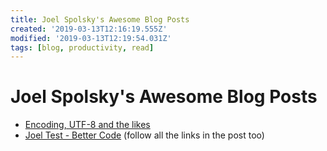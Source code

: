 ```yaml
---
title: Joel Spolsky's Awesome Blog Posts
created: '2019-03-13T12:16:19.555Z'
modified: '2019-03-13T12:19:54.031Z'
tags: [blog, productivity, read]
---
```


# Joel Spolsky's Awesome Blog Posts

- [Encoding, UTF-8 and the likes](https://www.joelonsoftware.com/2003/10/08/the-absolute-minimum-every-software-developer-absolutely-positively-must-know-about-unicode-and-character-sets-no-excuses/)
- [Joel Test - Better Code](https://www.joelonsoftware.com/2000/08/09/the-joel-test-12-steps-to-better-code/) (follow all the links in the post too)
